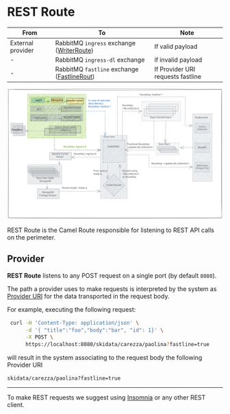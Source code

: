 # REST Route

| From | To | Note |
| - | - | - |
| External provider | RabbitMQ `ingress` exchange ([WriterRoute](writer-route.md)) | If valid payload |
| - | RabbitMQ `ingress-dl` exchange | if invalid payload |
| - | RabbitMQ `fastline` exchange ([FastlineRout](fastline-route.md)) | If Provider URI requests fastline |

![rest-route](../assets/mqtt-route.svg)

REST Route is the Camel Route responsible for listening to REST API calls on the perimeter.

## Provider

**REST Route** listens to any POST request on a single port (by default `8080`).

The path a provider uses to make requests is interpreted by the system as [Provider URI](../inbound.md#provider-uri) for the data transported in the request body.

For example, executing the following request:

```sh
 curl -H 'Content-Type: application/json' \
      -d '{ "title":"foo","body":"bar", "id": 1}' \
      -X POST \
      https://localhost:8080/skidata/carezza/paolina?fastline=true
```

will result in the system associating to the request body the following Provider URI

```
skidata/carezza/paolina?fastline=true
```

----

To make REST requests we suggest using [Insomnia](https://insomnia.rest/) or any other REST client.
